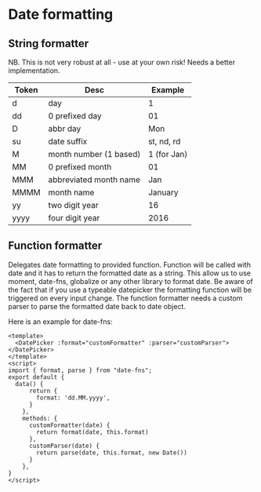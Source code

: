 # Date formatting

## String formatter

NB. This is not very robust at all - use at your own risk! Needs a better implementation.

| Token | Desc                   | Example     |
|-------|------------------------|-------------|
| d     | day                    | 1           |
| dd    | 0 prefixed day         | 01          |
| D     | abbr day               | Mon         |
| su    | date suffix            | st, nd, rd  |
| M     | month number (1 based) | 1 (for Jan) |
| MM    | 0 prefixed month       | 01          |
| MMM   | abbreviated month name | Jan         |
| MMMM  | month name             | January     |
| yy    | two digit year         | 16          |
| yyyy  | four digit year        | 2016        |

## Function formatter

Delegates date formatting to provided function.
Function will be called with date and it has to return the formatted date as a string.
This allow us to use moment, date-fns, globalize or any other library to format date.
Be aware of the fact that if you use a typeable datepicker the formatting function will be
triggered on every input change.
The function formatter needs a custom parser to parse the formatted date back to date object.

Here is an example for date-fns:
```vue
<template>
  <DatePicker :format="customFormatter" :parser="customParser"></DatePicker>
</template>
<script>
import { format, parse } from "date-fns";
export default {
  data() {
      return {
        format: 'dd.MM.yyyy',
      }
    },
    methods: {
      customFormatter(date) {
        return format(date, this.format)
      },
      customParser(date) {
        return parse(date, this.format, new Date())
      }
    },
}
</script>
```
